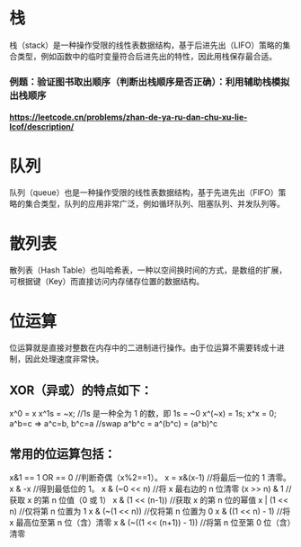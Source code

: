 # 栈

栈（stack）是一种操作受限的线性表数据结构，基于后进先出（LIFO）策略的集合类型，例如函数中的临时变量符合后进先出的特性，因此用栈保存最合适。

### 例题：验证图书取出顺序（判断出栈顺序是否正确）：利用辅助栈模拟出栈顺序

#### https://leetcode.cn/problems/zhan-de-ya-ru-dan-chu-xu-lie-lcof/description/

# 队列

队列（queue）也是一种操作受限的线性表数据结构，基于先进先出（FIFO）策略的集合类型，队列的应用非常广泛，例如循环队列、阻塞队列、并发队列等。

# 散列表

散列表（Hash Table）也叫哈希表，一种以空间换时间的方式，是数组的扩展，可根据键（Key）而直接访问内存储存位置的数据结构。

# 位运算

位运算就是直接对整数在内存中的二进制进行操作。由于位运算不需要转成十进制，因此处理速度非常快。

## XOR（异或）的特点如下：

x^0 = x
x^1s = ~x; //1s 是一种全为 1 的数，即 1s = ~0
x^(~x) = 1s;
x^x = 0;
a^b=c => a^c=b, b^c=a //swap
a^b^c = a^(b^c) = (a^b)^c

## 常用的位运算包括：

x&1 == 1 OR == 0 //判断奇偶（x%2==1）。
x = x&(x-1) //将最后一位的 1 清零。
x & -x //得到最低位的 1。
x & (~0 << n) //将 x 最右边的 n 位清零
(x >> n) & 1 //获取 x 的第 n 位值（0 或 1）
x & (1 << (n-1)) //获取 x 的第 n 位的幂值
x | (1 << n) //仅将第 n 位置为 1
x & (~(1 << n)) //仅将第 n 位置为 0
x & ((1 << n) - 1) //将 x 最高位至第 n 位（含）清零
x & (~((1 << (n+1)) - 1)) //将第 n 位至第 0 位（含）清零
